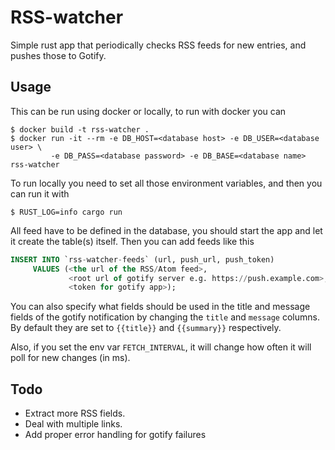 # RSS-watcher
Simple rust app that periodically checks RSS feeds for new entries,
and pushes those to Gotify.

## Usage
This can be run using docker or locally, to run with docker you can
```
$ docker build -t rss-watcher .
$ docker run -it --rm -e DB_HOST=<database host> -e DB_USER=<database user> \
         -e DB_PASS=<database password> -e DB_BASE=<database name> rss-watcher
```
To run locally you need to set all those environment variables, and then
you can run it with
```
$ RUST_LOG=info cargo run
```

All feed have to be defined in the database, you should start the app and let
it create the table(s) itself. Then you can add feeds like this
```sql
INSERT INTO `rss-watcher-feeds` (url, push_url, push_token)
     VALUES (<the url of the RSS/Atom feed>,
             <root url of gotify server e.g. https://push.example.com>,
             <token for gotify app>);
```
You can also specify what fields should be used in the title and message fields
of the gotify notification by changing the `title` and `message` columns.
By default they are set to `{{title}}` and `{{summary}}` respectively.

Also, if you set the env var `FETCH_INTERVAL`, it will change how often it 
will poll for new changes (in ms).

## Todo
- Extract more RSS fields.
- Deal with multiple links.
- Add proper error handling for gotify failures
